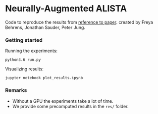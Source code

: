# Neurally-Augmented ALISTA

Code to reproduce the results from [reference to paper](the-link-to-the-publication).
created by Freya Behrens, Jonathan Sauder, Peter Jung.
### Getting started

Running the experiments:
```
python3.6 run.py
```

Visualizing results:
```
jupyter notebook plot_results.ipynb
```

### Remarks

- Without a GPU the experiments take a lot of time.
- We provide some precomputed results in the ```res/``` folder.





